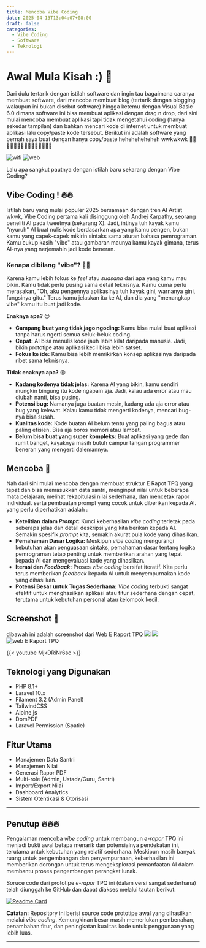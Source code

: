 ```yaml
---
title: Mencoba Vibe Coding
date: 2025-04-13T13:04:07+08:00
draft: false
categories:
  - Vibe Coding
  - Software
  - Teknologi
---
```


# **Awal Mula Kisah :)** 🗿

Dari dulu tertarik dengan istilah software dan ingin tau bagaimana caranya membuat software, dari mencoba membuat blog (tertarik dengan blogging walaupun ini bukan disebut software) hingga ketemu dengan Visual Basic 6.0 dimana software ini bisa membuat aplikasi dengan drag n drop, dari sini mulai mencoba membuat aplikasi tapi tidak mengetahui coding (hanya sekedar tampilan) dan bahkan mencari kode di internet untuk membuat aplikasi lalu copy/paste kode tersebut. Berikut ini adalah software yang pernah saya buat dengan hanya copy/paste heheheheheheh wwkwkwk 🤣🗿🦅🦅🦅🦅🦅🦅🦅🦅🔥🔥🔥🔥🔥

![wifi](images/wifi-manager.png)
![web](images/web-visitor.png)

Lalu apa sangkut pautnya dengan istilah baru sekarang dengan Vibe Coding?

## **Vibe Coding !** 🔥🔥

Istilah baru yang mulai populer 2025 bersamaan dengan tren AI Artist wkwk, Vibe Coding pertama kali disinggung oleh Andrej Karpathy, seorang peneliti AI pada tweetnya (sekarang X). Jadi, intinya tuh kayak kamu "nyuruh" AI buat nulis kode berdasarkan apa yang kamu pengen, bukan kamu yang capek-capek mikirin sintaks sama aturan bahasa pemrograman. Kamu cukup kasih "vibe" atau gambaran maunya kamu kayak gimana, terus AI-nya yang nerjemahin jadi kode beneran.

### **Kenapa dibilang "vibe"?** 🦅🦅

Karena kamu lebih fokus ke _feel_ atau _suasana_ dari apa yang kamu mau bikin. Kamu tidak perlu pusing sama detail teknisnya. Kamu cuma perlu merasakan, "Oh, aku pengennya aplikasinya tuh kayak gini, warnanya gini, fungsinya gitu." Terus kamu jelaskan itu ke AI, dan dia yang "menangkap vibe" kamu itu buat jadi kode.

**Enaknya apa?** 😌

- **Gampang buat yang tidak jago ngoding:** Kamu bisa mulai buat aplikasi tanpa harus ngerti semua seluk-beluk coding.
- **Cepat:** AI bisa menulis kode jauh lebih kilat daripada manusia. Jadi, bikin prototipe atau aplikasi kecil bisa lebih satset.
- **Fokus ke ide:** Kamu bisa lebih memikirkan konsep aplikasinya daripada ribet sama teknisnya.

**Tidak enaknya apa?** 😒

- **Kadang kodenya tidak jelas:** Karena AI yang bikin, kamu sendiri mungkin bingung itu kode ngapain aja. Jadi, kalau ada error atau mau diubah nanti, bisa pusing.
- **Potensi bug:** Namanya juga buatan mesin, kadang ada aja error atau bug yang kelewat. Kalau kamu tidak mengerti kodenya, mencari bug-nya bisa susah.
- **Kualitas kode:** Kode buatan AI belum tentu yang paling bagus atau paling efisien. Bisa aja boros memori atau lambat.
- **Belum bisa buat yang super kompleks:** Buat aplikasi yang gede dan rumit banget, kayaknya masih butuh campur tangan programmer beneran yang mengerti dalemannya.

## **Mencoba** 📝

Nah dari sini mulai mencoba dengan membuat struktur E Rapot TPQ yang tepat dan bisa memasukkan data santri, menginput nilai untuk beberapa mata pelajaran, melihat rekapitulasi nilai sederhana, dan mencetak rapor individual. serta pembuatan prompt yang cocok untuk diberikan kepada AI. yang perlu diperhatikan adalah :
- **Ketelitian dalam _Prompt_:** Kunci keberhasilan _vibe coding_ terletak pada seberapa jelas dan detail deskripsi yang kita berikan kepada AI. Semakin spesifik _prompt_ kita, semakin akurat pula kode yang dihasilkan.
- **Pemahaman Dasar Logika:** Meskipun _vibe coding_ mengurangi kebutuhan akan penguasaan sintaks, pemahaman dasar tentang logika pemrograman tetap penting untuk memberikan arahan yang tepat kepada AI dan mengevaluasi kode yang dihasilkan.
- **Iterasi dan _Feedback_:** Proses _vibe coding_ bersifat iteratif. Kita perlu terus memberikan _feedback_ kepada AI untuk menyempurnakan kode yang dihasilkan.
- **Potensi Besar untuk Tugas Sederhana:** _Vibe coding_ terbukti sangat efektif untuk menghasilkan aplikasi atau fitur sederhana dengan cepat, terutama untuk kebutuhan personal atau kelompok kecil.


## Screenshot 📸
dibawah ini adalah screenshot dari Web E Raport TPQ 
![](img/image-2025413646452.png)
![](img/image-20254131147234.png)
![web E Raport TPQ](img/image-2025413133055.png)

{{< youtube MjkDRiNr6sc >}}

## Teknologi yang Digunakan

- PHP 8.1+
- Laravel 10.x
- Filament 3.2 (Admin Panel)
- TailwindCSS
- Alpine.js
- DomPDF
- Laravel Permission (Spatie)

## Fitur Utama

- Manajemen Data Santri
- Manajemen Nilai
- Generasi Rapor PDF
- Multi-role (Admin, Ustadz/Guru, Santri)
- Import/Export Nilai
- Dashboard Analytics
- Sistem Otentikasi & Otorisasi
---
## **Penutup** 🔥🔥🔥

Pengalaman mencoba *vibe coding* untuk membangun *e-rapor* TPQ ini menjadi bukti awal betapa menarik dan potensialnya pendekatan ini, terutama untuk kebutuhan yang relatif sederhana. Meskipun masih banyak ruang untuk pengembangan dan penyempurnaan, keberhasilan ini memberikan dorongan untuk terus mengeksplorasi pemanfaatan AI dalam membantu proses pengembangan perangkat lunak.

Soruce code dari prototipe *e-rapor* TPQ ini (dalam versi sangat sederhana) telah diunggah ke GitHub dan dapat diakses melalui tautan berikut:

[![Readme Card](https://github-readme-stats.vercel.app/api/pin/?username=fuadfaut&repo=al-mufiid-laravel&theme=dark)](https://github.com/fuadfaut/al-mufiid-laravel)

**Catatan:** Repository ini berisi source code prototipe awal yang dihasilkan melalui *vibe coding*. Kemungkinan besar masih memerlukan pembenahan, penambahan fitur, dan peningkatan kualitas kode untuk penggunaan yang lebih luas.

---
